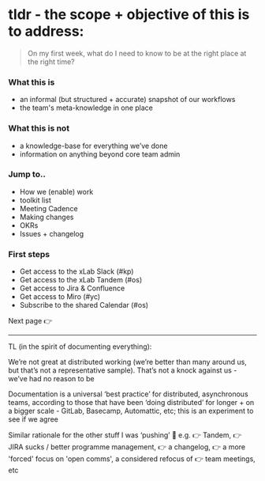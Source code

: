 # tldr - the scope + objective of this is to address:

> On my first week, what do I need to know to be at the right place at the right time?

### What this is
- an informal (but structured + accurate) snapshot of our workflows
- the team's meta-knowledge in one place
### What this is not
- a knowledge-base for everything we’ve done
- information on anything beyond core team admin


### Jump to..
- How we (enable) work
- toolkit list
- Meeting Cadence
- Making changes
- OKRs
- Issues + changelog

### First steps
- Get access to the xLab Slack (#kp)
- Get access to the xLab Tandem (#os)
- Get access to Jira & Confluence
- Get access to Miro (#yc)
- Subscribe to the shared Calendar (#os)


Next page 👉

---


TL
(in the spirit of documenting everything):

We’re not great at distributed working (we’re better than many around us, but that’s not a representative sample). That’s not a knock against us - we’ve had no reason to be

Documentation is a universal ‘best practice’ for distributed, asynchronous teams, according to those that have been ‘doing distributed’ for longer + on a bigger scale - GitLab, Basecamp, Automattic, etc;  this is an experiment to see if we agree

Similar rationale for the other stuff I was ‘pushing’ 😬
e.g. 👉 Tandem, 👉 JIRA sucks / better programme management, 👉 a changelog, 👉 a more 'forced' focus on 'open comms', a considered refocus of 👉 team meetings, etc